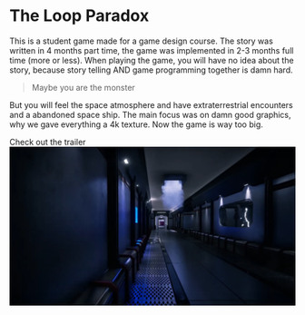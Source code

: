 # The Loop Paradox


This is a student game made for a game design course. The story was written in 4 months part time, the game was implemented in 2-3 months full time (more or less).
When playing the game, you will have no idea about the story, because story telling AND game programming together is damn hard.
> Maybe you are the monster 

But you will feel the space atmosphere and have extraterrestrial encounters and a abandoned space ship. The main focus was on damn good graphics, why we gave everything a 4k texture. Now the game is way too big.

Check out the trailer
[![Click for Trailer](preview.png)](https://www.youtube.com/watch?v=MDS4yx-8UCs)


